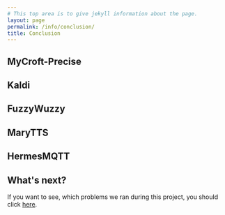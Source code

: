 ```yaml
---
# This top area is to give jekyll information about the page.
layout: page
permalink: /info/conclusion/
title: Conclusion
---
```


## MyCroft-Precise
## Kaldi
## FuzzyWuzzy
## MaryTTS
## HermesMQTT

## What's next?

If you want to see, which problems we ran during this project, you should click [here](./../faq/index.md).